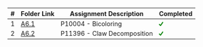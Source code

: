 |   #   | Folder Link | Assignment Description  | Completed |
| :---: | ----------- | ----------------------- | --------- |
|   1   |[A6.1](./A6.1)|P10004 - Bicoloring     |<img src="https://github.com/ACHarrison32/4883-PT-Harrison/blob/main/index.png" width="10">|
|   2   |[A6.2](./A6.2)|P11396 - Claw Decomposition|<img src="https://github.com/ACHarrison32/4883-PT-Harrison/blob/main/index.png" width="10">|
